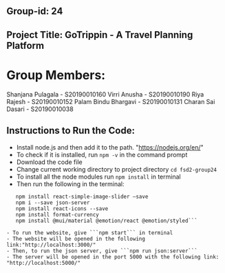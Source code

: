 ## Group-id: 24

## Project Title: GoTrippin - A Travel Planning Platform

# Group Members:

Shanjana Pulagala 	- 	S20190010160
Virri Anusha 		- 	S20190010190
Riya Rajesh 		- 	S20190010152
Palam Bindu Bhargavi 	- 	S20190010131
Charan Sai Dasari 	- 	S20190010038

## Instructions to Run the Code:

- Install node.js and then add it to the path.
  "https://nodejs.org/en/"
- To check if it is installed, run ```npm -v``` in the command prompt 
- Download the code file
- Change current working directory to project directory 
```cd fsd2-group24```
- To install all the node modules run ```npm install``` in terminal
- Then run the following in the terminal: 
```npm install axios 
   npm install react-simple-image-slider –save
   npm i --save json-server
   npm install react-icons --save
   npm install format-currency
   npm install @mui/material @emotion/react @emotion/styled```

- To run the website, give ```npm start``` in terminal
- The website will be opened in the following link:"http://localhost:3000/"
- Then, to run the json server, give ```npm run json:server```
- The server will be opened in the port 5000 with the following link: "http://localhost:5000/"




